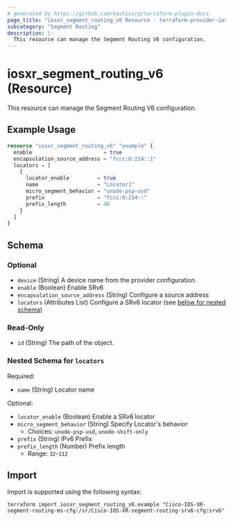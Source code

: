 ```yaml
---
# generated by https://github.com/hashicorp/terraform-plugin-docs
page_title: "iosxr_segment_routing_v6 Resource - terraform-provider-iosxr"
subcategory: "Segment Routing"
description: |-
  This resource can manage the Segment Routing V6 configuration.
---
```


# iosxr_segment_routing_v6 (Resource)

This resource can manage the Segment Routing V6 configuration.

## Example Usage

```terraform
resource "iosxr_segment_routing_v6" "example" {
  enable                       = true
  encapsulation_source_address = "fccc:0:214::1"
  locators = [
    {
      locator_enable         = true
      name                   = "Locator1"
      micro_segment_behavior = "unode-psp-usd"
      prefix                 = "fccc:0:214::"
      prefix_length          = 48
    }
  ]
}
```

<!-- schema generated by tfplugindocs -->
## Schema

### Optional

- `device` (String) A device name from the provider configuration.
- `enable` (Boolean) Enable SRv6
- `encapsulation_source_address` (String) Configure a source address
- `locators` (Attributes List) Configure a SRv6 locator (see [below for nested schema](#nestedatt--locators))

### Read-Only

- `id` (String) The path of the object.

<a id="nestedatt--locators"></a>
### Nested Schema for `locators`

Required:

- `name` (String) Locator name

Optional:

- `locator_enable` (Boolean) Enable a SRv6 locator
- `micro_segment_behavior` (String) Specify Locator's behavior
  - Choices: `unode-psp-usd`, `unode-shift-only`
- `prefix` (String) IPv6 Prefix
- `prefix_length` (Number) Prefix length
  - Range: `32`-`112`

## Import

Import is supported using the following syntax:

```shell
terraform import iosxr_segment_routing_v6.example "Cisco-IOS-XR-segment-routing-ms-cfg:/sr/Cisco-IOS-XR-segment-routing-srv6-cfg:srv6"
```

